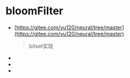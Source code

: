 # bloomFilter
- [https://gitee.com/yu120/neural/tree/master](https://gitee.com/yu120/neural/tree/master)
    > bitset实现
- []()
- []()
- []()
